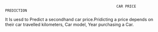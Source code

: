                                                        CAR PRICE PREDICTION

It Is uesd to Predict a secondhand car price.Pridicting a price depends on their car travelled kilometers, Car model, Year purchasing a Car.
